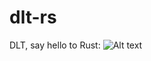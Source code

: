 # dlt-rs

DLT, say hello to Rust:
![Alt text](/../screenshots/screenshots/HelloFromRust.png?raw=true "DLT, say hello to Rust")
